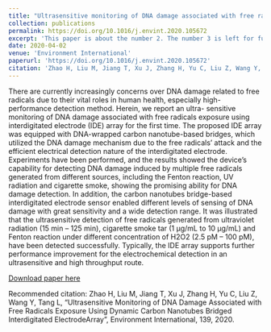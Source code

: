 ```yaml
---
title: "Ultrasensitive monitoring of DNA damage associated with free radicals exposure using dynamic carbon nanotubes bridged interdigitated electrode array"
collection: publications
permalink: https://doi.org/10.1016/j.envint.2020.105672
excerpt: 'This paper is about the number 2. The number 3 is left for future work.'
date: 2020-04-02
venue: 'Environment International'
paperurl: 'https://doi.org/10.1016/j.envint.2020.105672'
citation: 'Zhao H, Liu M, Jiang T, Xu J, Zhang H, Yu C, Liu Z, Wang Y, Tang L, “Ultrasensitive Monitoring of DNA Damage Associated with Free Radicals Exposure Using Dynamic Carbon Nanotubes Bridged Interdigitated ElectrodeArray”, Environment International, 139, 2020.'
---
```

There are currently increasingly concerns over DNA damage related to free radicals due to their vital roles in human health, especially high-performance detection method. Herein, we report an ultra- sensitive monitoring of DNA damage associated with free radicals exposure using interdigitated electrode (IDE) array for the first time. The proposed IDE array was equipped with DNA-wrapped carbon nanotube-based bridges, which utilized the DNA damage mechanism due to the free radicals’ attack and the efficient electrical detection nature of the interdigitated electrode. Experiments have been performed, and the results showed the device’s capability for detecting DNA damage induced by multiple free radicals generated from different sources, including the Fenton reaction, UV radiation and cigarette smoke, showing the promising ability for DNA damage detection. In addition, the carbon nanotubes bridge-based interdigitated electrode sensor enabled different levels of sensing of DNA damage with great sensitivity and a wide detection range. It was illustrated that the ultrasensitive detection of free radicals generated from ultraviolet radiation (15 min – 125 min), cigarette smoke tar (1 μg/mL to 10 μg/mL) and Fenton reaction under different concentration of H2O2 (2.5 pM – 100 pM), have been detected successfully. Typically, the IDE array supports further performance improvement for the electrochemical detection in an ultrasensitive and high throughput route.

[Download paper here](https://doi.org/10.1016/j.envint.2020.105672)

Recommended citation: Zhao H, Liu M, Jiang T, Xu J, Zhang H, Yu C, Liu Z, Wang Y, Tang L, “Ultrasensitive Monitoring of DNA Damage Associated with Free Radicals Exposure Using Dynamic Carbon Nanotubes Bridged Interdigitated ElectrodeArray”, Environment International, 139, 2020.
